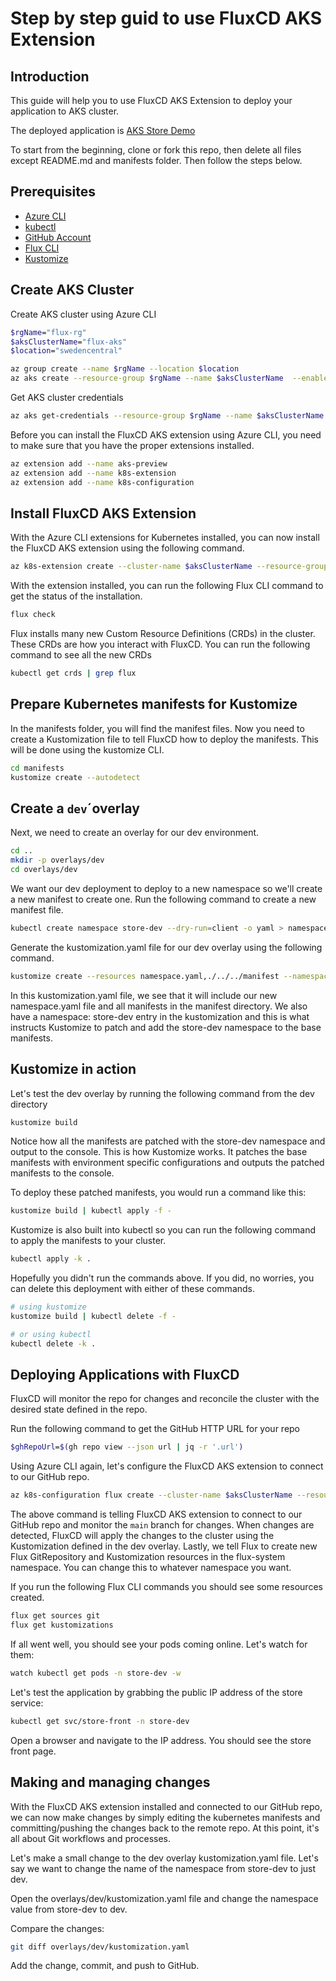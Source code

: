 # Step by step guid to use FluxCD AKS Extension

## Introduction

This guide will help you to use FluxCD AKS Extension to deploy your application to AKS cluster.

The deployed application is [AKS Store Demo](https://github.com/Azure-Samples/aks-store-demo)

To start from the beginning, clone or fork this repo, then delete all files except README.md and manifests folder. Then follow the steps below.

## Prerequisites

- [Azure CLI](https://docs.microsoft.com/en-us/cli/azure/install-azure-cli?view=azure-cli-latest)
- [kubectl](https://kubernetes.io/docs/tasks/tools/install-kubectl/)
- [GitHub Account](https://github.com/)
- [Flux CLI](https://fluxcd.io/docs/installation/#install-the-flux-cli)
- [Kustomize](https://kubectl.docs.kubernetes.io/installation/kustomize/)

## Create AKS Cluster

Create AKS cluster using Azure CLI

```bash
$rgName="flux-rg"
$aksClusterName="flux-aks"
$location="swedencentral"

az group create --name $rgName --location $location
az aks create --resource-group $rgName --name $aksClusterName  --enable-addons monitoring --enable-oidc-issuer --enable-workload-identity
```

Get AKS cluster credentials

```bash
az aks get-credentials --resource-group $rgName --name $aksClusterName
```

Before you can install the FluxCD AKS extension using Azure CLI, you need to make sure that you have the proper extensions installed.

```bash
az extension add --name aks-preview
az extension add --name k8s-extension
az extension add --name k8s-configuration
```

## Install FluxCD AKS Extension

With the Azure CLI extensions for Kubernetes installed, you can now install the FluxCD AKS extension using the following command.

```bash
az k8s-extension create --cluster-name $aksClusterName --resource-group $rgName --cluster-type managedClusters --extension-type microsoft.flux --name aks-store-demo
```

With the extension installed, you can run the following Flux CLI command to get the status of the installation.

```bash
flux check
```

Flux installs many new Custom Resource Definitions (CRDs) in the cluster. These CRDs are how you interact with FluxCD. You can run the following command to see all the new CRDs

```bash
kubectl get crds | grep flux
```

## Prepare Kubernetes manifests for Kustomize

In the manifests folder, you will find the manifest files. Now you need to create a Kustomization file to tell FluxCD how to deploy the manifests.
This will be done using the kustomize CLI.

```bash
cd manifests
kustomize create --autodetect
```

## Create a `dev`´overlay

Next, we need to create an overlay for our dev environment.

```bash
cd ..
mkdir -p overlays/dev
cd overlays/dev
```

We want our dev deployment to deploy to a new namespace so we'll create a new manifest to create one. Run the following command to create a new manifest file.

```bash
kubectl create namespace store-dev --dry-run=client -o yaml > namespace.yaml
```

Generate the kustomization.yaml file for our dev overlay using the following command.

```bash
kustomize create --resources namespace.yaml,./../../manifest --namespace store-dev
```

In this kustomization.yaml file, we see that it will include our new namespace.yaml file and all manifests in the manifest directory. We also have a namespace: store-dev entry in the kustomization and this is what instructs Kustomize to patch and add the store-dev namespace to the base manifests.

## Kustomize in action

Let's test the dev overlay by running the following command from the dev directory

```bash
kustomize build
```

Notice how all the manifests are patched with the store-dev namespace and output to the console. This is how Kustomize works. It patches the base manifests with environment specific configurations and outputs the patched manifests to the console.

To deploy these patched manifests, you would run a command like this:

```bash
kustomize build | kubectl apply -f -
```

Kustomize is also built into kubectl so you can run the following command to apply the manifests to your cluster.

```bash
kubectl apply -k .
```

Hopefully you didn't run the commands above. If you did, no worries, you can delete this deployment with either of these commands.

```bash
# using kustomize
kustomize build | kubectl delete -f -

# or using kubectl
kubectl delete -k .
```

## Deploying Applications with FluxCD

FluxCD will monitor the repo for changes and reconcile the cluster with the desired state defined in the repo.

Run the following command to get the GitHub HTTP URL for your repo

```bash
$ghRepoUrl=$(gh repo view --json url | jq -r '.url')
```

Using Azure CLI again, let's configure the FluxCD AKS extension to connect to our GitHub repo.

```bash
az k8s-configuration flux create --cluster-name $aksClusterName --resource-group $rgName --cluster-type managedClusters --name aks-store-demo --url $ghRepoUrl --branch main --kustomization name=dev path=./overlays/dev --namespace flux-system
```

The above command is telling FluxCD AKS extension to connect to our GitHub repo and monitor the `main` branch for changes. When changes are detected, FluxCD will apply the changes to the cluster using the Kustomization defined in the dev overlay. Lastly, we tell Flux to create new Flux GitRepository and Kustomization resources in the flux-system namespace. You can change this to whatever namespace you want.

If you run the following Flux CLI commands you should see some resources created.

```bash
flux get sources git
flux get kustomizations
```

If all went well, you should see your pods coming online. Let's watch for them:

```bash
watch kubectl get pods -n store-dev -w
```

Let's test the application by grabbing the public IP address of the store service:

```bash
kubectl get svc/store-front -n store-dev
```

Open a browser and navigate to the IP address. You should see the store front page.

## Making and managing changes

With the FluxCD AKS extension installed and connected to our GitHub repo, we can now make changes by simply editing the kubernetes manifests and committing/pushing the changes back to the remote repo. At this point, it's all about Git workflows and processes.

Let's make a small change to the dev overlay kustomization.yaml file. Let's say we want to change the name of the namespace from store-dev to just dev.

Open the overlays/dev/kustomization.yaml file and change the namespace value from store-dev to dev.

Compare the changes:

```bash
git diff overlays/dev/kustomization.yaml
```

Add the change, commit, and push to GitHub.